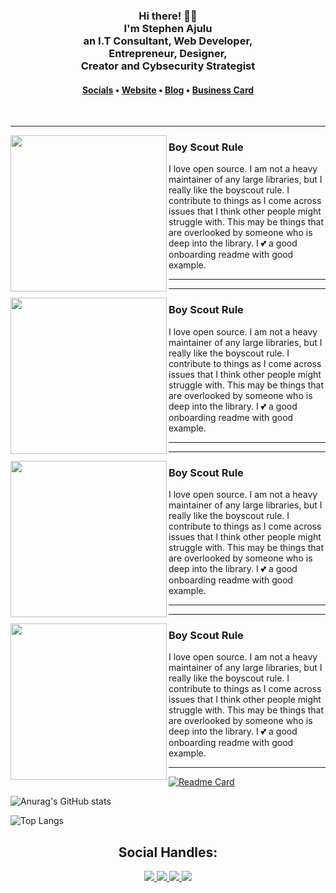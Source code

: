 <div align="center">
    <h3>Hi there! 👋🤓<br>I'm Stephen Ajulu<br>an I.T Consultant, Web Developer, <br>Entrepreneur, Designer, <br>Creator and Cybsecurity Strategist</h3>
    
<h4> <a href="https://links.stephenajulu.com">Socials</a> • <a href="https://stephenajulu.com">Website</a> • <a href="https://ajulusthoughts.stephenajulu.com">Blog</a> • <a href="https://stephenajuluscard.carrd.co/">Business Card</a> </h4>
    
</div>
<br>

  ---
 
 <p>
  <img width="250" align='left' src="https://github.com/WaylonWalker/WaylonWalker/blob/main/icon/hacktoberfest.png?raw=true">
</p>
 
### Boy Scout Rule

I love open source.  I am not a heavy maintainer of any large libraries, but I really like the boyscout rule.  I contribute to things as I come across issues that I think other people might struggle with.  This may be things that are overlooked by someone who is deep into the library.  I 💕 a good onboarding readme with good example.

 ---
   ---
 
 <p>
  <img width="250" align='left' src="https://github.com/WaylonWalker/WaylonWalker/blob/main/icon/hacktoberfest.png?raw=true">
</p>
 
### Boy Scout Rule

I love open source.  I am not a heavy maintainer of any large libraries, but I really like the boyscout rule.  I contribute to things as I come across issues that I think other people might struggle with.  This may be things that are overlooked by someone who is deep into the library.  I 💕 a good onboarding readme with good example.

 ---
   ---
 
 <p>
  <img width="250" align='left' src="https://github.com/WaylonWalker/WaylonWalker/blob/main/icon/hacktoberfest.png?raw=true">
</p>
 
### Boy Scout Rule

I love open source.  I am not a heavy maintainer of any large libraries, but I really like the boyscout rule.  I contribute to things as I come across issues that I think other people might struggle with.  This may be things that are overlooked by someone who is deep into the library.  I 💕 a good onboarding readme with good example.

 ---
   ---
 
 <p>
  <img width="250" align='left' src="https://github.com/WaylonWalker/WaylonWalker/blob/main/icon/hacktoberfest.png?raw=true">
</p>
 
### Boy Scout Rule

I love open source.  I am not a heavy maintainer of any large libraries, but I really like the boyscout rule.  I contribute to things as I come across issues that I think other people might struggle with.  This may be things that are overlooked by someone who is deep into the library.  I 💕 a good onboarding readme with good example.

 ---
 
[![Readme Card](https://github-readme-stats.vercel.app/api/pin/?username=SaifKhaki&repo=Ensemble-Learners&theme=dark)](https://github.com/SaifKhaki/Ensemble-Learners)

![Anurag's GitHub stats](https://github-readme-stats.vercel.app/api?username=SaifKhaki&show_icons=true&theme=dark)

![Top Langs](https://github-readme-stats.vercel.app/api/top-langs/?username=SaifKhaki&layout=compact&theme=dark)

<h2 align="Center">Social Handles: </h2>
<p align="Center">
   <a href="https://www.facebook.com/saifullah.khaki.1/">
    <img src="https://img.shields.io/badge/Facebook-SaifKhaki-blue">
  </a>
   <a href="https://www.linkedin.com/in/saif-ullah-bin-khaki-57ba45170/">
    <img src="https://img.shields.io/badge/Linkedin-SaifBinKhaki-yellow">
  </a>
  <a href="https://devpost.com/saifbinkhaki-official?ref_content=user-portfolio&ref_feature=portfolio&ref_medium=global-nav">
    <img src="https://img.shields.io/badge/Devpost-Saifbinkhaki-green">
  </a>
   <a href="https://dribbble.com/saifullahbinkhaki">
    <img src="https://img.shields.io/badge/dribbble-SaifKhaki-lightblue">
  </a> 
</p>
